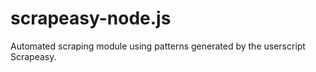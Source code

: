 # scrapeasy-node.js
Automated scraping module using patterns generated by the userscript Scrapeasy.
